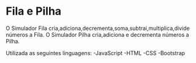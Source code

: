 # Fila e Pilha

O Simulador Fila cria,adiciona,decrementa,soma,subtrai,multiplica,divide números a Fila.
O Simulador Pilha cria,adiciona e decrementa números a Pilha.


Utilizada as seguintes linguagens:
-JavaScript
-HTML
-CSS
-Bootstrap
